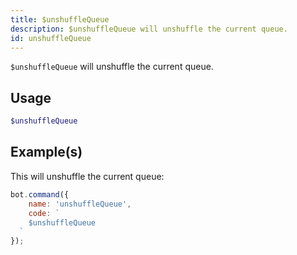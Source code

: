 ```yaml
---
title: $unshuffleQueue
description: $unshuffleQueue will unshuffle the current queue. 
id: unshuffleQueue
---
```


`$unshuffleQueue` will unshuffle the current queue. 

## Usage

```php
$unshuffleQueue
```

## Example(s)

This will unshuffle the current queue:

```javascript
bot.command({
    name: 'unshuffleQueue',
    code: `
    $unshuffleQueue
  `
});
```